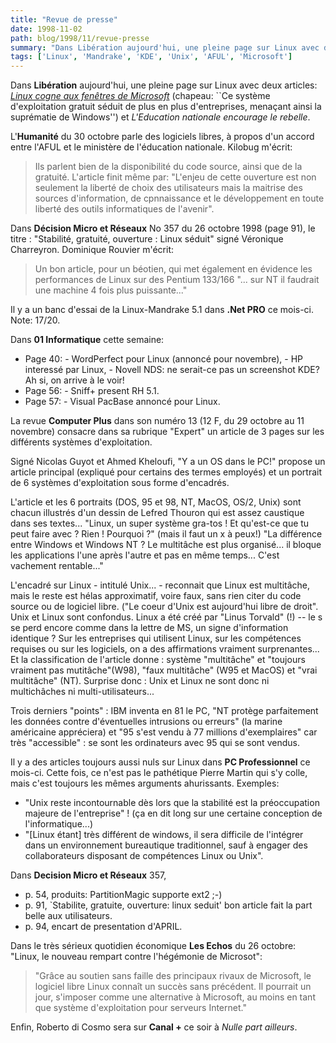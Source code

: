 ```yaml
---
title: "Revue de presse"
date: 1998-11-02
path: blog/1998/11/revue-presse
summary: "Dans Libération aujourd'hui, une pleine page sur Linux avec deux articles: Linux cogne aux fenêtres de Microsoft (chapeau: ``Ce système d'exploitation gratuit séduit de plus en plus d'entreprises, menaçant ainsi la suprématie de Windows'') et L'Education nationale encourage le rebelle."
tags: ['Linux', 'Mandrake', 'KDE', 'Unix', 'AFUL', 'Microsoft']
---
```


<P>
Dans <B>Libération</B> aujourd'hui, une
pleine page sur Linux avec deux articles: <EM><A HREF="http://www.liberation.fr/quotidien/semaine/981102luns.html">Linux
cogne aux fenêtres de Microsoft</A></EM> (chapeau: ``Ce  système
d'exploitation gratuit séduit de plus en plus d'entreprises, menaçant
ainsi la suprématie de Windows'') et <EM>L'Education nationale encourage
le rebelle</EM>.
</P>

<P>
L'<B>Humanité</B> du 30 octobre parle des logiciels
libres, à propos d'un accord entre l'AFUL et le ministère de l'éducation
nationale. Kilobug m'écrit:
</P>

<BLOCKQUOTE>
Ils parlent bien de la disponibilité du code source, ainsi que de la
gratuité. L'article finit même par: "L'enjeu de cette ouverture est
non seulement la liberté de choix des utilisateurs mais la maitrise
des sources d'information, de cpnnaissance et le développement en toute
liberté des outils informatiques de l'avenir".
</BLOCKQUOTE>
<P>
Dans <B>Décision Micro et Réseaux</B> No 357 du 26 octobre 1998 (page
91), le titre : "Stabilité, gratuité, ouverture : Linux séduit" signé
Véronique Charreyron. Dominique Rouvier m'écrit:
</P>

<BLOCKQUOTE>
Un bon article, pour un béotien, qui met également en évidence les
performances de Linux sur des Pentium 133/166 "... sur NT il
faudrait une machine 4 fois plus puissante..."
</BLOCKQUOTE>
<P>
Il y a un banc d'essai de la Linux-Mandrake 5.1 dans <B>.Net PRO</B>
ce mois-ci. Note: 17/20.
</P>

<P>
Dans <B>01 Informatique</B> cette semaine:
</P>

<UL>

<LI>Page 40:
- WordPerfect pour Linux (annoncé pour novembre),
- HP interessé par Linux,
- Novell NDS: ne serait-ce pas un screenshot KDE? Ah si, on arrive à le voir!

<LI>Page 56: - Sniff+ present RH 5.1.
<LI>Page 57: - Visual PacBase annoncé pour Linux.
</UL>

<P>
La revue <B>Computer Plus</B> dans son numéro 13 (12 F, du 29 octobre
au 11 novembre) consacre dans sa rubrique "Expert" un article de 3 pages
sur les différents systèmes d'exploitation.
</P>

<P>
Signé Nicolas Guyot et Ahmed Kheloufi, "Y a un OS dans le PC!"
propose un article principal (expliqué pour certains des termes
employés) et un portrait de 6 systèmes d'exploitation sous forme
d'encadrés.
</P>

<P>
L'article et les 6 portraits (DOS, 95 et 98, NT, MacOS, OS/2, Unix)
sont chacun illustrés d'un dessin de Lefred Thouron qui est assez
caustique dans ses textes...
"Linux, un super système gra-tos !
Et qu'est-ce que tu peut faire avec ? Rien ! Pourquoi ?" (mais il faut
un x à peux!)
"La différence entre Windows et Windows NT ? Le multitâche est plus
organisé... il bloque les applications l'une après l'autre et pas en
même temps... C'est vachement rentable..."
</P>

<P>
L'encadré sur Linux - intitulé Unix... - reconnait que Linux est
multitâche, mais le reste est hélas approximatif, voire faux, sans rien
citer du code source ou de logiciel libre. ("Le coeur d'Unix est
aujourd'hui libre de droit". Unix et Linux sont confondus. Linux a été
créé par "Linus Torvald" (!) -- le s se perd encore comme dans la lettre
de MS, un signe d'information identique ? Sur les entreprises qui
utilisent Linux, sur les compétences requises ou sur les logiciels, on a
des affirmations vraiment surprenantes... Et la classification de
l'article donne : système "multitâche" et "toujours vraiment pas
mutitâche"(W98), "faux multitâche" (W95 et MacOS) et "vrai multitâche"
(NT). Surprise donc : Unix et Linux ne sont donc ni multichâches ni
multi-utilisateurs...
</P>

<P>
Trois derniers "points" : IBM inventa en 81 le PC, "NT protège
parfaitement les données contre d'éventuelles intrusions ou erreurs" (la
marine américaine appréciera) et "95 s'est vendu à 77 millions
d'exemplaires" car très "accessible" : se sont les ordinateurs avec 95
qui se sont vendus.
</P>

<P>
Il y a des articles toujours aussi nuls sur Linux dans <B>PC Professionnel</B>
ce mois-ci. Cette fois, ce n'est pas le pathétique Pierre Martin qui s'y colle,
mais c'est toujours les mêmes arguments ahurissants. Exemples:
</P>

<UL>

<LI>"Unix reste incontournable dès lors que la stabilité est la
préoccupation majeure de l'entreprise" ! (ça en dit long sur une certaine
conception de l'informatique...)
<LI>"[Linux étant] très différent de windows, il sera difficile de
l'intégrer dans un environnement bureautique traditionnel, sauf à engager
des collaborateurs disposant de compétences Linux ou Unix".
</UL>

<P>
Dans <B>Decision Micro et Réseaux</B> 357,
</P>

<UL>

<LI>p. 54, produits: PartitionMagic supporte ext2 ;-)
<LI>p. 91, `Stabilite, gratuite, ouverture: linux seduit'
bon article fait la part belle aux utilisateurs.
<LI>p. 94, encart de presentation d'APRIL.
</UL>

<P>
Dans le très sérieux quotidien économique
<B>Les Echos</B> du 26 octobre: "Linux, le nouveau rempart contre
l'hégémonie de Microsot":
</P>

<BLOCKQUOTE>
"Grâce au soutien sans faille des principaux rivaux de Microsoft, le
logiciel libre Linux connaît un succès sans précédent. Il pourrait un
jour, s'imposer comme une alternative à Microsoft, au moins en tant que
système d'exploitation pour serveurs Internet."
</BLOCKQUOTE>
<P>
Enfin, Roberto di Cosmo sera sur <B>Canal +</B> ce soir à
<EM>Nulle part ailleurs</EM>.
</P>


